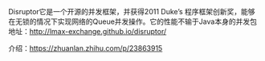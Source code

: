 Disruptor它是一个开源的并发框架，并获得2011 Duke’s 程序框架创新奖，能够在无锁的情况下实现网络的Queue并发操作。它的性能不输于Java本身的并发包
地址：http://lmax-exchange.github.io/disruptor/

介绍：https://zhuanlan.zhihu.com/p/23863915